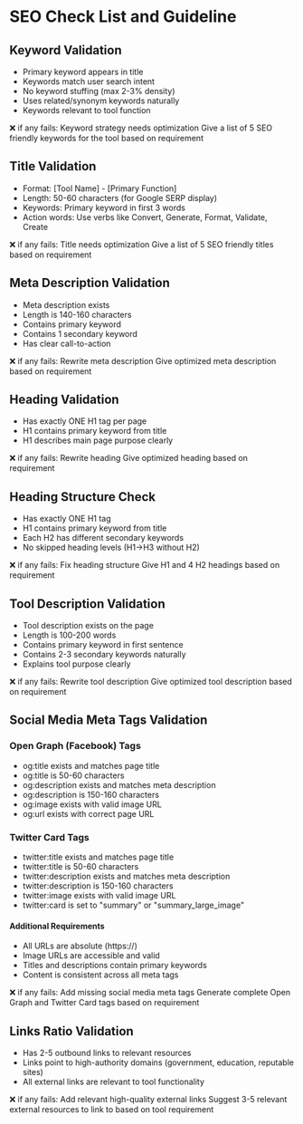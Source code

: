 # SEO Check List and Guideline

## Keyword Validation

- Primary keyword appears in title
- Keywords match user search intent
- No keyword stuffing (max 2-3% density)
- Uses related/synonym keywords naturally
- Keywords relevant to tool function

❌ if any fails: Keyword strategy needs optimization
Give a list of 5 SEO friendly keywords for the tool based on requirement

## Title Validation

- Format: [Tool Name] - [Primary Function]
- Length: 50-60 characters (for Google SERP display)
- Keywords: Primary keyword in first 3 words
- Action words: Use verbs like Convert, Generate, Format, Validate, Create

❌ if any fails: Title needs optimization
Give a list of 5 SEO friendly titles based on requirement

## Meta Description Validation

- Meta description exists
- Length is 140-160 characters
- Contains primary keyword
- Contains 1 secondary keyword
- Has clear call-to-action

❌ if any fails: Rewrite meta description
Give optimized meta description based on requirement

## Heading Validation

- Has exactly ONE H1 tag per page
- H1 contains primary keyword from title
- H1 describes main page purpose clearly

❌ if any fails: Rewrite heading
Give optimized heading based on requirement

## Heading Structure Check

- Has exactly ONE H1 tag
- H1 contains primary keyword from title
- Each H2 has different secondary keywords
- No skipped heading levels (H1→H3 without H2)

❌ if any fails: Fix heading structure
Give H1 and 4 H2 headings based on requirement

## Tool Description Validation

- Tool description exists on the page
- Length is 100-200 words
- Contains primary keyword in first sentence
- Contains 2-3 secondary keywords naturally
- Explains tool purpose clearly

❌ if any fails: Rewrite tool description
Give optimized tool description based on requirement

## Social Media Meta Tags Validation

### Open Graph (Facebook) Tags

- og:title exists and matches page title
- og:title is 50-60 characters
- og:description exists and matches meta description
- og:description is 150-160 characters
- og:image exists with valid image URL
- og:url exists with correct page URL

### Twitter Card Tags

- twitter:title exists and matches page title
- twitter:title is 50-60 characters
- twitter:description exists and matches meta description
- twitter:description is 150-160 characters
- twitter:image exists with valid image URL
- twitter:card is set to "summary" or "summary_large_image"

#### Additional Requirements

- All URLs are absolute (https://)
- Image URLs are accessible and valid
- Titles and descriptions contain primary keywords
- Content is consistent across all meta tags

❌ if any fails: Add missing social media meta tags
Generate complete Open Graph and Twitter Card tags based on requirement

## Links Ratio Validation

- Has 2-5 outbound links to relevant resources
- Links point to high-authority domains (government, education, reputable sites)
- All external links are relevant to tool functionality

❌ if any fails: Add relevant high-quality external links
Suggest 3-5 relevant external resources to link to based on tool requirement

